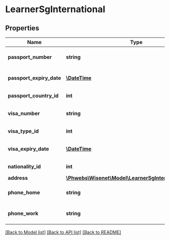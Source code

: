 # LearnerSgInternational

## Properties
Name | Type | Description | Notes
------------ | ------------- | ------------- | -------------
**passport_number** | **string** | Passport number of the learner | [optional] 
**passport_expiry_date** | [**\DateTime**](\DateTime.md) | Learner passport expiry date | [optional] 
**passport_country_id** | **int** | See combo NzCountries | [optional] 
**visa_number** | **string** | Visa Number of the learner | [optional] 
**visa_type_id** | **int** | See combo NzVisaTypes | [optional] 
**visa_expiry_date** | [**\DateTime**](\DateTime.md) | Expiry Date of learner&#x27;s visa | [optional] 
**nationality_id** | **int** | See combo NzCountries | [optional] 
**address** | [**\Phwebs\Wisenet\Model\LearnerSgInternationalAddress**](LearnerSgInternationalAddress.md) |  | [optional] 
**phone_home** | **string** | International Home phone number | [optional] 
**phone_work** | **string** | International Work phone number | [optional] 

[[Back to Model list]](../../README.md#documentation-for-models) [[Back to API list]](../../README.md#documentation-for-api-endpoints) [[Back to README]](../../README.md)

